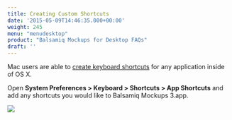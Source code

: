 ```yaml
---
title: Creating Custom Shortcuts
date: '2015-05-09T14:46:35.000+00:00'
weight: 245
menu: "menudesktop"
product: "Balsamiq Mockups for Desktop FAQs"
draft: ''
---
```


Mac users are able to [create keyboard shortcuts](https://support.apple.com/kb/PH21534?locale=en_US) for any application inside of OS X.

Open **System Preferences > Keyboard > Shortcuts > App Shortcuts** and add any shortcuts you would like to Balsamiq Mockups 3.app.

![](//media.balsamiq.com/img/support/docs/m4d/b3/OSX-keyboard-shortcuts.png)
